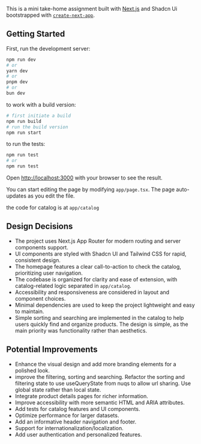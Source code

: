 This is a mini take-home assignment built with [Next.js](https://nextjs.org) and Shadcn Ui bootstrapped with [`create-next-app`](https://nextjs.org/docs/app/api-reference/cli/create-next-app).

## Getting Started

First, run the development server:

```bash
npm run dev
# or
yarn dev
# or
pnpm dev
# or
bun dev

```

to work with a build version:

```bash
# first initiate a build
npm run build
# run the build version
npm run start

```

to run the tests:

```bash
npm run test
# or
npm run test


```

Open [http://localhost:3000](http://localhost:3000) with your browser to see the result.

You can start editing the page by modifying `app/page.tsx`. The page auto-updates as you edit the file.

the code for catalog is at `app/catalog`

## Design Decisions

- The project uses Next.js App Router for modern routing and server components support.
- UI components are styled with Shadcn UI and Tailwind CSS for rapid, consistent design.
- The homepage features a clear call-to-action to check the catalog, prioritizing user navigation.
- The codebase is organized for clarity and ease of extension, with catalog-related logic separated in `app/catalog`.
- Accessibility and responsiveness are considered in layout and component choices.
- Minimal dependencies are used to keep the project lightweight and easy to maintain.
- Simple sorting and searching are implemented in the catalog to help users quickly find and organize products. The design is simple, as the main priority was functionality rather than aesthetics.

## Potential Improvements

- Enhance the visual design and add more branding elements for a polished look.
- improve the filtering, sorting and searching. Refactor the sorting and filtering state to use useQueryState from nuqs to allow url sharing. Use global state rather than local state.
- Integrate product details pages for richer information.
- Improve accessibility with more semantic HTML and ARIA attributes.
- Add tests for catalog features and UI components.
- Optimize performance for larger datasets.
- Add an informative header navigation and footer.
- Support for internationalization/localization.
- Add user authentication and personalized features.
